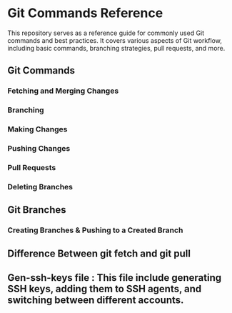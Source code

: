 # Git Commands Reference

This repository serves as a reference guide for commonly used Git commands and best practices. It covers various aspects of Git workflow, including basic commands, branching strategies, pull requests, and more.

## Git Commands

### Fetching and Merging Changes

### Branching

### Making Changes

### Pushing Changes

### Pull Requests

### Deleting Branches

## Git Branches

### Creating Branches & Pushing to a Created Branch

## Difference Between git fetch and git pull

Gen-ssh-keys file : This file include generating SSH keys, adding them to SSH agents, and switching between different accounts.
---
